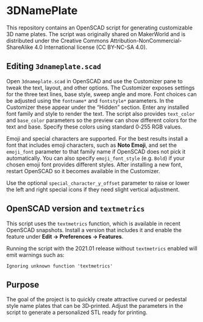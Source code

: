 # 3DNamePlate

This repository contains an OpenSCAD script for generating customizable 3D name plates. The script was originally shared on MakerWorld and is distributed under the Creative Commons Attribution-NonCommercial-ShareAlike 4.0 International license (CC BY-NC-SA 4.0).

## Editing `3dnameplate.scad`

Open `3dnameplate.scad` in OpenSCAD and use the Customizer pane to tweak the text, layout, and other options. The Customizer exposes settings for the three text lines, base style, sweep angle and more. Font choices can be adjusted using the `fontname*` and `fontstyle*` parameters. In the Customizer these appear under the “Hidden” section. Enter any installed font family and style to render the text. The script also provides `text_color` and `base_color` parameters so the preview can show different colors for the text and base. Specify these colors using standard 0‑255 RGB values.

Emoji and special characters are supported. For the best results install a font that includes emoji characters, such as **Noto Emoji**, and set the `emoji_font` parameter to that family name if OpenSCAD does not pick it automatically. You can also specify `emoji_font_style` (e.g. `Bold`) if your chosen emoji font provides different styles. After installing a new font, restart OpenSCAD so it becomes available in the Customizer.

Use the optional `special_character_y_offset` parameter to raise or lower the left and right special icons if they need slight vertical adjustment.

## OpenSCAD version and `textmetrics`

This script uses the `textmetrics` function, which is available in recent OpenSCAD snapshots. Install a version that includes it and enable the feature under **Edit → Preferences → Features**.

Running the script with the 2021.01 release without `textmetrics` enabled will emit warnings such as:

```
Ignoring unknown function 'textmetrics'
```


## Purpose

The goal of the project is to quickly create attractive curved or pedestal style name plates that can be 3D‑printed. Adjust the parameters in the script to generate a personalized STL ready for printing.
